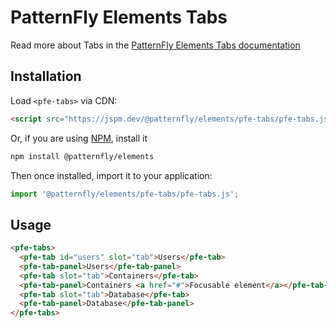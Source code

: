 # PatternFly Elements Tabs
     
Read more about Tabs in the [PatternFly Elements Tabs documentation](https://patternflyelements.org/components/tabs)

##  Installation

Load `<pfe-tabs>` via CDN:

```html
<script src="https://jspm.dev/@patternfly/elements/pfe-tabs/pfe-tabs.js"></script>
```

Or, if you are using [NPM](https://npm.im), install it

```bash
npm install @patternfly/elements
```

Then once installed, import it to your application:

```js
import '@patternfly/elements/pfe-tabs/pfe-tabs.js';
```

## Usage

```html
<pfe-tabs>
  <pfe-tab id="users" slot="tab">Users</pfe-tab>
  <pfe-tab-panel>Users</pfe-tab-panel>
  <pfe-tab slot="tab">Containers</pfe-tab>
  <pfe-tab-panel>Containers <a href="#">Focusable element</a></pfe-tab-panel>
  <pfe-tab slot="tab">Database</pfe-tab>
  <pfe-tab-panel>Database</pfe-tab-panel>
</pfe-tabs>
```

